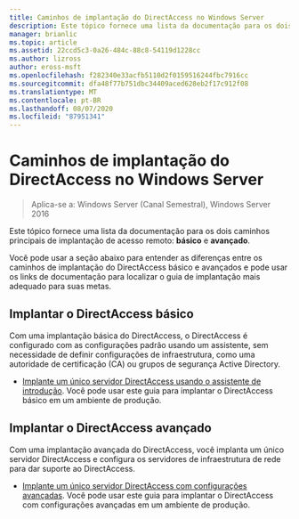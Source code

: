 ```yaml
---
title: Caminhos de implantação do DirectAccess no Windows Server
description: Este tópico fornece uma lista da documentação para os dois caminhos principais de implantação do DirectAccess no Windows Server 2016 ASIC e avançado.
manager: brianlic
ms.topic: article
ms.assetid: 22ccd5c3-0a26-484c-88c8-54119d1228cc
ms.author: lizross
author: eross-msft
ms.openlocfilehash: f282340e33acfb5110d2f0159516244fbc7916cc
ms.sourcegitcommit: dfa48f77b751dbc34409aced628eb2f17c912f08
ms.translationtype: MT
ms.contentlocale: pt-BR
ms.lasthandoff: 08/07/2020
ms.locfileid: "87951341"
---
```

# <a name="directaccess-deployment-paths-in-windows-server"></a>Caminhos de implantação do DirectAccess no Windows Server

>Aplica-se a: Windows Server (Canal Semestral), Windows Server 2016

Este tópico fornece uma lista da documentação para os dois caminhos principais de implantação de acesso remoto: **básico** e **avançado**.

Você pode usar a seção abaixo para entender as diferenças entre os caminhos de implantação do DirectAccess básico e avançados e pode usar os links de documentação para localizar o guia de implantação mais adequado para suas metas.

## <a name="deploy-basic-directaccess"></a>Implantar o DirectAccess básico
Com uma implantação básica do DirectAccess, o DirectAccess é configurado com as configurações padrão usando um assistente, sem necessidade de definir configurações de infraestrutura, como uma autoridade de certificação (CA) ou grupos de segurança Active Directory.

-   [Implante um único servidor DirectAccess usando o assistente de introdução](../../remote-access/directaccess/single-server-wizard/Deploy-a-Single-DirectAccess-Server-Using-the-Getting-Started-Wizard.md). Você pode usar este guia para implantar o DirectAccess básico em um ambiente de produção.

## <a name="deploy-advanced-directaccess"></a>Implantar o DirectAccess avançado
Com uma implantação avançada do DirectAccess, você implanta um único servidor DirectAccess e configura os servidores de infraestrutura de rede para dar suporte ao DirectAccess.

-   [Implante um único servidor DirectAccess com configurações avançadas](../../remote-access/directaccess/single-server-advanced/Deploy-a-Single-DirectAccess-Server-with-Advanced-Settings.md). Você pode usar este guia para implantar o DirectAccess com configurações avançadas em um ambiente de produção.



